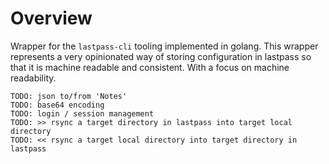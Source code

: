 # Overview

Wrapper for the `lastpass-cli` tooling implemented in golang.  This wrapper represents a very opinionated way of storing configuration in lastpass so that it is machine readable and consistent.  With a focus on machine readability.

```
TODO: json to/from 'Notes'
TODO: base64 encoding
TODO: login / session management
TODO: >> rsync a target directory in lastpass into target local directory
TODO: << rsync a target local directory into target directory in lastpass
```

